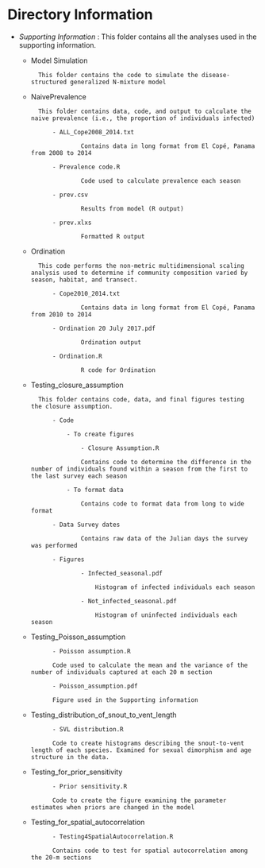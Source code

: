 # Directory Information
- *Supporting Information* :
This folder contains all the analyses used in the supporting information.
	
	- Model Simulation
	
			This folder contains the code to simulate the disease-structured generalized N-mixture model
	
	- NaivePrevalence
	
			This folder contains data, code, and output to calculate the naive prevalence (i.e., the proportion of individuals infected)

				- ALL_Cope2008_2014.txt

						Contains data in long format from El Copé, Panama from 2008 to 2014

				- Prevalence code.R

						Code used to calculate prevalence each season

				- prev.csv

						Results from model (R output)

				- prev.xlxs

						Formatted R output
	
	- Ordination
	
			This code performs the non-metric multidimensional scaling analysis used to determine if community composition varied by season, habitat, and transect.

				- Cope2010_2014.txt

						Contains data in long format from El Copé, Panama from 2010 to 2014

				- Ordination 20 July 2017.pdf

						Ordination output

				- Ordination.R

						R code for Ordination
	
	- Testing_closure_assumption

			This folder contains code, data, and final figures testing the closure assumption.

				- Code

					- To create figures

						- Closure Assumption.R

						Contains code to determine the difference in the number of individuals found within a season from the first to the last survey each season

					- To format data 
						
						Contains code to format data from long to wide format

				- Data Survey dates

						Contains raw data of the Julian days the survey was performed

				- Figures

						- Infected_seasonal.pdf

							Histogram of infected individuals each season

						- Not_infected_seasonal.pdf

							Histogram of uninfected individuals each season	

	- Testing_Poisson_assumption

				- Poisson assumption.R

				Code used to calculate the mean and the variance of the number of individuals captured at each 20 m section

				- Poisson_assumption.pdf

				Figure used in the Supporting information
		
	- Testing_distribution_of_snout_to_vent_length

				- SVL distribution.R

				Code to create histograms describing the snout-to-vent length of each species. Examined for sexual dimorphism and age structure in the data. 

	- Testing_for_prior_sensitivity

				- Prior sensitivity.R

				Code to create the figure examining the parameter estimates when priors are changed in the model

	- Testing_for_spatial_autocorrelation

				- Testing4SpatialAutocorrelation.R

				Contains code to test for spatial autocorrelation among the 20-m sections
	


